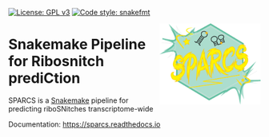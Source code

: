 [![License: GPL v3](https://img.shields.io/badge/License-GPLv3-blue.svg)](https://www.gnu.org/licenses/gpl-3.0)
[![Code style: snakefmt](https://img.shields.io/badge/code%20style-snakefmt-000000.svg)](https://github.com/snakemake/snakefmt)

<img src="static/SPARCS_logo.png" align="right" width="40%">

<h1>
Snakemake Pipeline for Ribosnitch prediCtion 
</h1>

SPARCS is a [Snakemake](https://snakemake.readthedocs.io/en/stable/) pipeline for predicting riboSNitches transcriptome-wide

Documentation: https://sparcs.readthedocs.io
